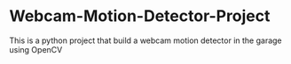 # Webcam-Motion-Detector-Project
This is a python project that build a webcam motion detector in the garage using OpenCV
